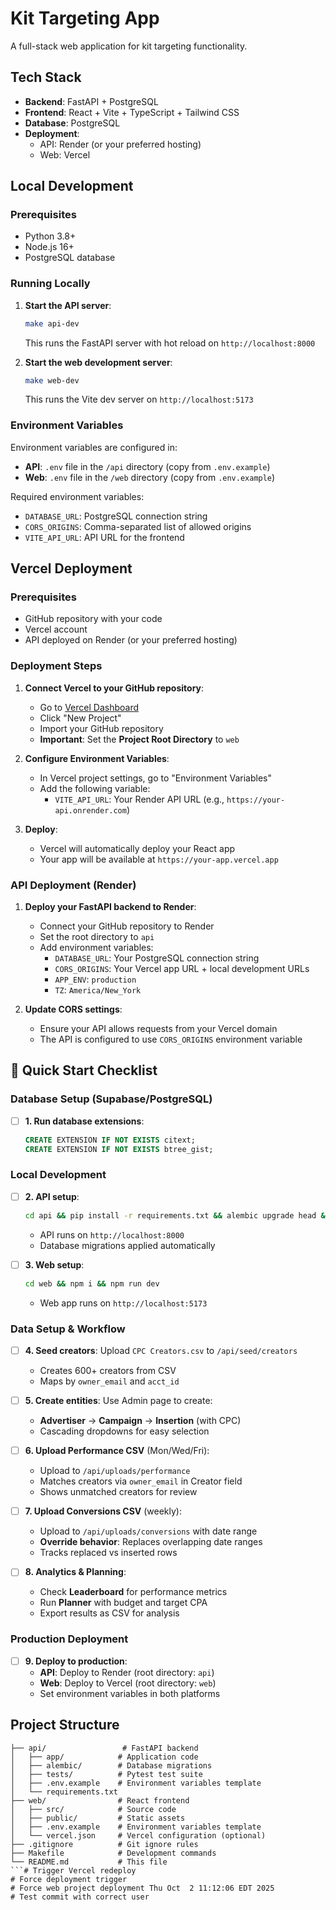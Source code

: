 # Kit Targeting App

A full-stack web application for kit targeting functionality.

## Tech Stack

- **Backend**: FastAPI + PostgreSQL
- **Frontend**: React + Vite + TypeScript + Tailwind CSS
- **Database**: PostgreSQL
- **Deployment**: 
  - API: Render (or your preferred hosting)
  - Web: Vercel

## Local Development

### Prerequisites
- Python 3.8+
- Node.js 16+
- PostgreSQL database

### Running Locally

1. **Start the API server**:
   ```bash
   make api-dev
   ```
   This runs the FastAPI server with hot reload on `http://localhost:8000`

2. **Start the web development server**:
   ```bash
   make web-dev
   ```
   This runs the Vite dev server on `http://localhost:5173`

### Environment Variables

Environment variables are configured in:
- **API**: `.env` file in the `/api` directory (copy from `.env.example`)
- **Web**: `.env` file in the `/web` directory (copy from `.env.example`)

Required environment variables:
- `DATABASE_URL`: PostgreSQL connection string
- `CORS_ORIGINS`: Comma-separated list of allowed origins
- `VITE_API_URL`: API URL for the frontend

## Vercel Deployment

### Prerequisites
- GitHub repository with your code
- Vercel account
- API deployed on Render (or your preferred hosting)

### Deployment Steps

1. **Connect Vercel to your GitHub repository**:
   - Go to [Vercel Dashboard](https://vercel.com/dashboard)
   - Click "New Project"
   - Import your GitHub repository
   - **Important**: Set the **Project Root Directory** to `web`

2. **Configure Environment Variables**:
   - In Vercel project settings, go to "Environment Variables"
   - Add the following variable:
     - `VITE_API_URL`: Your Render API URL (e.g., `https://your-api.onrender.com`)

3. **Deploy**:
   - Vercel will automatically deploy your React app
   - Your app will be available at `https://your-app.vercel.app`

### API Deployment (Render)

1. **Deploy your FastAPI backend to Render**:
   - Connect your GitHub repository to Render
   - Set the root directory to `api`
   - Add environment variables:
     - `DATABASE_URL`: Your PostgreSQL connection string
     - `CORS_ORIGINS`: Your Vercel app URL + local development URLs
     - `APP_ENV`: `production`
     - `TZ`: `America/New_York`

2. **Update CORS settings**:
   - Ensure your API allows requests from your Vercel domain
   - The API is configured to use `CORS_ORIGINS` environment variable

## 🚀 Quick Start Checklist

### Database Setup (Supabase/PostgreSQL)
- [ ] **1. Run database extensions**:
  ```sql
  CREATE EXTENSION IF NOT EXISTS citext;
  CREATE EXTENSION IF NOT EXISTS btree_gist;
  ```

### Local Development
- [ ] **2. API setup**:
  ```bash
  cd api && pip install -r requirements.txt && alembic upgrade head && uvicorn app.main:app --reload
  ```
  - API runs on `http://localhost:8000`
  - Database migrations applied automatically

- [ ] **3. Web setup**:
  ```bash
  cd web && npm i && npm run dev
  ```
  - Web app runs on `http://localhost:5173`

### Data Setup & Workflow
- [ ] **4. Seed creators**: Upload `CPC Creators.csv` to `/api/seed/creators`
  - Creates 600+ creators from CSV
  - Maps by `owner_email` and `acct_id`

- [ ] **5. Create entities**: Use Admin page to create:
  - **Advertiser** → **Campaign** → **Insertion** (with CPC)
  - Cascading dropdowns for easy selection

- [ ] **6. Upload Performance CSV** (Mon/Wed/Fri):
  - Upload to `/api/uploads/performance`
  - Matches creators via `owner_email` in Creator field
  - Shows unmatched creators for review

- [ ] **7. Upload Conversions CSV** (weekly):
  - Upload to `/api/uploads/conversions` with date range
  - **Override behavior**: Replaces overlapping date ranges
  - Tracks replaced vs inserted rows

- [ ] **8. Analytics & Planning**:
  - Check **Leaderboard** for performance metrics
  - Run **Planner** with budget and target CPA
  - Export results as CSV for analysis

### Production Deployment
- [ ] **9. Deploy to production**:
  - **API**: Deploy to Render (root directory: `api`)
  - **Web**: Deploy to Vercel (root directory: `web`)
  - Set environment variables in both platforms

## Project Structure

```
├── api/                 # FastAPI backend
│   ├── app/            # Application code
│   ├── alembic/        # Database migrations
│   ├── tests/          # Pytest test suite
│   ├── .env.example    # Environment variables template
│   └── requirements.txt
├── web/                # React frontend
│   ├── src/            # Source code
│   ├── public/         # Static assets
│   ├── .env.example    # Environment variables template
│   └── vercel.json     # Vercel configuration (optional)
├── .gitignore          # Git ignore rules
├── Makefile            # Development commands
└── README.md           # This file
```# Trigger Vercel redeploy
# Force deployment trigger
# Force web project deployment Thu Oct  2 11:12:06 EDT 2025
# Test commit with correct user
